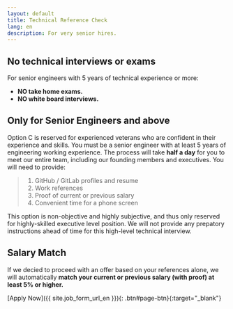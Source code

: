 ```yaml
---
layout: default
title: Technical Reference Check
lang: en
description: For very senior hires.
---
```




## No technical interviews or exams

For senior engineers with 5 years of technical experience or more:

* **NO take home exams.**
* **NO white board interviews.**

## Only for Senior Engineers and above

Option C is reserved for experienced veterans who are confident in their experience and skills. You must be a senior engineer with at least 5 years of engineering working experience. The process will take **half a day** for you to meet our entire team, including our founding members and executives. You will need to provide:

> 1. GitHub / GitLab profiles and resume
> 2. Work references
> 3. Proof of current or previous salary
> 4. Convenient time for a phone screen

This option is non-objective and highly subjective, and thus only reserved for highly-skilled executive level position. We will not provide any prepatory instructions ahead of time for this high-level technical interview.

## Salary Match

If we decied to proceed with an offer based on your references alone, we will automatically **match your current or previous salary (with proof) at least 5% or higher.**

[Apply Now]({{ site.job_form_url_en }}){: .btn#page-btn}{:target="_blank"}

<br>